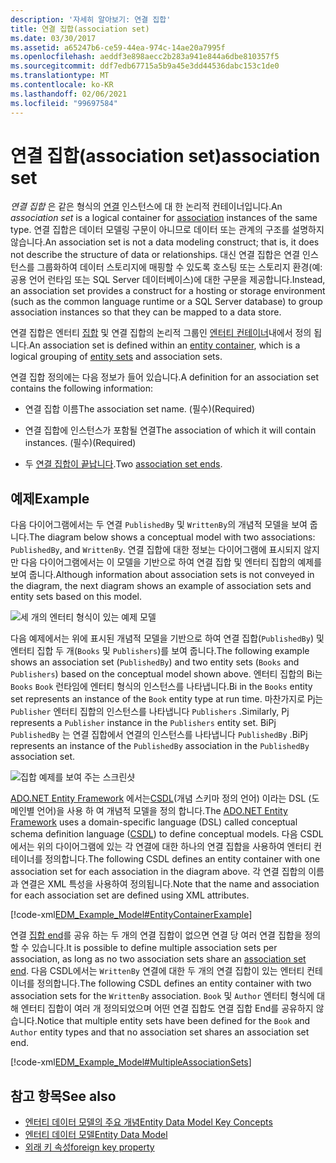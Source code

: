 ```yaml
---
description: '자세히 알아보기: 연결 집합'
title: 연결 집합(association set)
ms.date: 03/30/2017
ms.assetid: a65247b6-ce59-44ea-974c-14ae20a7995f
ms.openlocfilehash: aeddf3e898aecc2b283a941e844a6dbe810357f5
ms.sourcegitcommit: ddf7edb67715a5b9a45e3dd44536dabc153c1de0
ms.translationtype: MT
ms.contentlocale: ko-KR
ms.lasthandoff: 02/06/2021
ms.locfileid: "99697584"
---
```

# <a name="association-set"></a><span data-ttu-id="f9e52-103">연결 집합(association set)</span><span class="sxs-lookup"><span data-stu-id="f9e52-103">association set</span></span>

<span data-ttu-id="f9e52-104">*연결 집합* 은 같은 형식의 [연결](association-type.md) 인스턴스에 대 한 논리적 컨테이너입니다.</span><span class="sxs-lookup"><span data-stu-id="f9e52-104">An *association set* is a logical container for [association](association-type.md) instances of the same type.</span></span> <span data-ttu-id="f9e52-105">연결 집합은 데이터 모델링 구문이 아니므로 데이터 또는 관계의 구조를 설명하지 않습니다.</span><span class="sxs-lookup"><span data-stu-id="f9e52-105">An association set is not a data modeling construct; that is, it does not describe the structure of data or relationships.</span></span> <span data-ttu-id="f9e52-106">대신 연결 집합은 연결 인스턴스를 그룹화하여 데이터 스토리지에 매핑할 수 있도록 호스팅 또는 스토리지 환경(예: 공용 언어 런타임 또는 SQL Server 데이터베이스)에 대한 구문을 제공합니다.</span><span class="sxs-lookup"><span data-stu-id="f9e52-106">Instead, an association set provides a construct for a hosting or storage environment (such as the common language runtime or a SQL Server database) to group association instances so that they can be mapped to a data store.</span></span>  
  
 <span data-ttu-id="f9e52-107">연결 집합은 엔터티 [집합](entity-set.md) 및 연결 집합의 논리적 그룹인 [엔터티 컨테이너](entity-container.md)내에서 정의 됩니다.</span><span class="sxs-lookup"><span data-stu-id="f9e52-107">An association set is defined within an [entity container](entity-container.md), which is a logical grouping of [entity sets](entity-set.md) and association sets.</span></span>  
  
 <span data-ttu-id="f9e52-108">연결 집합 정의에는 다음 정보가 들어 있습니다.</span><span class="sxs-lookup"><span data-stu-id="f9e52-108">A definition for an association set contains the following information:</span></span>  
  
- <span data-ttu-id="f9e52-109">연결 집합 이름</span><span class="sxs-lookup"><span data-stu-id="f9e52-109">The association set name.</span></span> <span data-ttu-id="f9e52-110">(필수)</span><span class="sxs-lookup"><span data-stu-id="f9e52-110">(Required)</span></span>  
  
- <span data-ttu-id="f9e52-111">연결 집합에 인스턴스가 포함될 연결</span><span class="sxs-lookup"><span data-stu-id="f9e52-111">The association of which it will contain instances.</span></span> <span data-ttu-id="f9e52-112">(필수)</span><span class="sxs-lookup"><span data-stu-id="f9e52-112">(Required)</span></span>  
  
- <span data-ttu-id="f9e52-113">두 [연결 집합이 끝납니다](association-set-end.md).</span><span class="sxs-lookup"><span data-stu-id="f9e52-113">Two [association set ends](association-set-end.md).</span></span>  
  
## <a name="example"></a><span data-ttu-id="f9e52-114">예제</span><span class="sxs-lookup"><span data-stu-id="f9e52-114">Example</span></span>  

 <span data-ttu-id="f9e52-115">다음 다이어그램에서는 두 연결 `PublishedBy` 및 `WrittenBy`의 개념적 모델을 보여 줍니다.</span><span class="sxs-lookup"><span data-stu-id="f9e52-115">The diagram below shows a conceptual model with two associations: `PublishedBy`, and `WrittenBy`.</span></span> <span data-ttu-id="f9e52-116">연결 집합에 대한 정보는 다이어그램에 표시되지 않지만 다음 다이어그램에서는 이 모델을 기반으로 하여 연결 집합 및 엔터티 집합의 예제를 보여 줍니다.</span><span class="sxs-lookup"><span data-stu-id="f9e52-116">Although information about association sets is not conveyed in the diagram, the next diagram shows an example of association sets and entity sets based on this model.</span></span>  
  
 ![세 개의 엔터티 형식이 있는 예제 모델](./media/association-set/example-model-three-entity-types.gif)  
  
 <span data-ttu-id="f9e52-118">다음 예제에서는 위에 표시된 개념적 모델을 기반으로 하여 연결 집합(`PublishedBy`) 및 엔터티 집합 두 개(`Books` 및 `Publishers`)를 보여 줍니다.</span><span class="sxs-lookup"><span data-stu-id="f9e52-118">The following example shows an association set (`PublishedBy`) and two entity sets (`Books` and `Publishers`) based on the conceptual model shown above.</span></span> <span data-ttu-id="f9e52-119">엔터티 집합의 Bi는 `Books` `Book` 런타임에 엔터티 형식의 인스턴스를 나타냅니다.</span><span class="sxs-lookup"><span data-stu-id="f9e52-119">Bi in the `Books` entity set represents an instance of the `Book` entity type at run time.</span></span> <span data-ttu-id="f9e52-120">마찬가지로 Pj는 `Publisher` 엔터티 집합의 인스턴스를 나타냅니다 `Publishers` .</span><span class="sxs-lookup"><span data-stu-id="f9e52-120">Similarly, Pj represents a `Publisher` instance in the `Publishers` entity set.</span></span> <span data-ttu-id="f9e52-121">BiPj `PublishedBy` 는 연결 집합에서 연결의 인스턴스를 나타냅니다 `PublishedBy` .</span><span class="sxs-lookup"><span data-stu-id="f9e52-121">BiPj represents an instance of the `PublishedBy` association in the `PublishedBy` association set.</span></span>  
  
 ![집합 예제를 보여 주는 스크린샷](./media/association-set/sets-example-association.gif)  
  
 <span data-ttu-id="f9e52-123">[ADO.NET Entity Framework](./ef/index.md) 에서는[CSDL](/ef/ef6/modeling/designer/advanced/edmx/csdl-spec)(개념 스키마 정의 언어) 이라는 DSL (도메인별 언어)을 사용 하 여 개념적 모델을 정의 합니다.</span><span class="sxs-lookup"><span data-stu-id="f9e52-123">The [ADO.NET Entity Framework](./ef/index.md) uses a domain-specific language (DSL) called conceptual schema definition language ([CSDL](/ef/ef6/modeling/designer/advanced/edmx/csdl-spec)) to define conceptual models.</span></span> <span data-ttu-id="f9e52-124">다음 CSDL에서는 위의 다이어그램에 있는 각 연결에 대한 하나의 연결 집합을 사용하여 엔터티 컨테이너를 정의합니다.</span><span class="sxs-lookup"><span data-stu-id="f9e52-124">The following CSDL defines an entity container with one association set for each association in the diagram above.</span></span> <span data-ttu-id="f9e52-125">각 연결 집합의 이름과 연결은 XML 특성을 사용하여 정의됩니다.</span><span class="sxs-lookup"><span data-stu-id="f9e52-125">Note that the name and association for each association set are defined using XML attributes.</span></span>  
  
 [!code-xml[EDM_Example_Model#EntityContainerExample](../../../../samples/snippets/xml/VS_Snippets_Data/edm_example_model/xml/books.edmx#entitycontainerexample)]  
  
 <span data-ttu-id="f9e52-126">연결 [집합 end](association-set-end.md)를 공유 하는 두 개의 연결 집합이 없으면 연결 당 여러 연결 집합을 정의할 수 있습니다.</span><span class="sxs-lookup"><span data-stu-id="f9e52-126">It is possible to define multiple association sets per association, as long as no two association sets share an [association set end](association-set-end.md).</span></span> <span data-ttu-id="f9e52-127">다음 CSDL에서는 `WrittenBy` 연결에 대한 두 개의 연결 집합이 있는 엔터티 컨테이너를 정의합니다.</span><span class="sxs-lookup"><span data-stu-id="f9e52-127">The following CSDL defines an entity container with two association sets for the `WrittenBy` association.</span></span> <span data-ttu-id="f9e52-128">`Book` 및 `Author` 엔터티 형식에 대해 엔터티 집합이 여러 개 정의되었으며 어떤 연결 집합도 연결 집합 End를 공유하지 않습니다.</span><span class="sxs-lookup"><span data-stu-id="f9e52-128">Notice that multiple entity sets have been defined for the `Book` and `Author` entity types and that no association set shares an association set end.</span></span>  
  
 [!code-xml[EDM_Example_Model#MultipleAssociationSets](../../../../samples/snippets/xml/VS_Snippets_Data/edm_example_model/xml/books3.edmx#multipleassociationsets)]  
  
## <a name="see-also"></a><span data-ttu-id="f9e52-129">참고 항목</span><span class="sxs-lookup"><span data-stu-id="f9e52-129">See also</span></span>

- [<span data-ttu-id="f9e52-130">엔터티 데이터 모델의 주요 개념</span><span class="sxs-lookup"><span data-stu-id="f9e52-130">Entity Data Model Key Concepts</span></span>](entity-data-model-key-concepts.md)
- [<span data-ttu-id="f9e52-131">엔터티 데이터 모델</span><span class="sxs-lookup"><span data-stu-id="f9e52-131">Entity Data Model</span></span>](entity-data-model.md)
- [<span data-ttu-id="f9e52-132">외래 키 속성</span><span class="sxs-lookup"><span data-stu-id="f9e52-132">foreign key property</span></span>](foreign-key-property.md)
